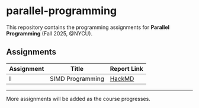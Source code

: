 # parallel-programming
This repository contains the programming assignments for **Parallel Programming** (Fall 2025, @NYCU).

## Assignments

| Assignment | Title             | Report Link                          |
|------------|------------------|--------------------------------------|
| I          | SIMD Programming | [HackMD](https://hackmd.io/@liyichen125/ry5USxynxe/edit)      |

---

More assignments will be added as the course progresses.